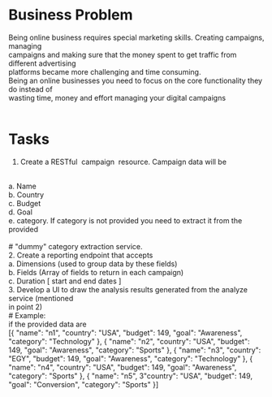 # Business Problem
Being online business requires special marketing skills. Creating campaigns, managing
</br>
campaigns and making sure that the money spent to get traffic from different advertising
</br>
platforms became more challenging and time consuming.
</br>
Being an online businesses you need to focus on the core functionality they do instead of
</br>
wasting time, money and effort managing your digital campaigns
</br></br>

# Tasks

1. Create a RESTful ​ campaign ​ resource. Campaign data will be
</br>
a. Name
</br>
b. Country
</br>
c. Budget
</br>
d. Goal
</br>
e. category. If category is not provided you need to extract it from the provided
</br></br>
# "dummy" category extraction service.
</br>
2. Create a reporting endpoint that accepts
</br>
a. Dimensions​ (used to group data by these fields)
</br>
b. Fields​ (Array of fields to return in each campaign)
</br>
c. Duration [​ start and end dates​ ]
</br>
3. Develop a UI to draw the analysis results generated from the analyze service (mentioned
</br>
in point 2)
</br>
# Example: 
</br>
if the provided data are
</br>
[{
"name": "n1",
"country": "USA",
"budget": 149,
"goal": "Awareness",
"category": "Technology"
}, {
"name": "n2",
"country": "USA",
"budget": 149,
"goal": "Awareness",
"category": "Sports"
}, {
"name": "n3",
"country": "EGY",
"budget": 149,
"goal": "Awareness",
"category": "Technology"
}, {
"name": "n4",
"country": "USA",
"budget": 149,
"goal": "Awareness",
"category": "Sports"
}, {
"name": "n5",
3"country": "USA",
"budget": 149,
"goal": "Conversion",
"category": "Sports"
}]


